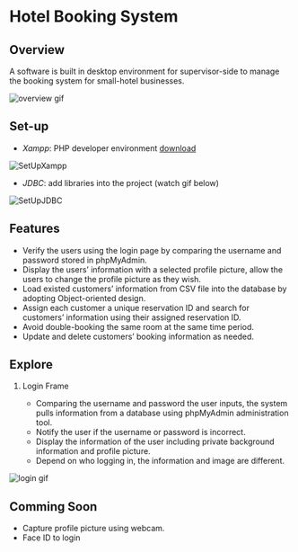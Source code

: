 # Hotel Booking System

## Overview
A software is built in desktop environment for supervisor-side to manage the booking system for small-hotel businesses.

![overview gif](https://github.com/jtrinh21/HotelBookingSystem/blob/master/src/Image/hotelBookingSystem.gif)

## Set-up

* *Xampp*: PHP developer environment [download](https://www.apachefriends.org/index.html)

![SetUpXampp](https://github.com/jtrinh21/HotelBookingSystem/blob/master/build/classes/Image/SetupXampp.gif)

* *JDBC*: add libraries into the project (watch gif below)

![SetUpJDBC](https://github.com/jtrinh21/HotelBookingSystem/blob/master/build/classes/Image/SetUpJDBC.gif)

## Features


*	Verify the users using the login page by comparing the username and password stored in phpMyAdmin.
*	Display the users’ information with a selected profile picture, allow the users to change the profile picture as they wish.
*	Load existed customers’ information from CSV file into the database by adopting Object-oriented design.
*	Assign each customer a unique reservation ID and search for customers’ information using their assigned reservation ID.
*	Avoid double-booking the same room at the same time period.
*	Update and delete customers’ booking information as needed.



## Explore

1. Login Frame

   - Comparing the username and password the user inputs, the system pulls information from a database using phpMyAdmin administration tool.
   - Notify the user if the username or password is incorrect.
   - Display the information of the user including private background information and profile picture.
   - Depend on who logging in, the information and image are different.
   
![login gif](https://github.com/jtrinh21/HotelBookingSystem/blob/master/src/Image/LoginFeature.gif)

## Comming Soon

* Capture profile picture using webcam.
* Face ID to login
